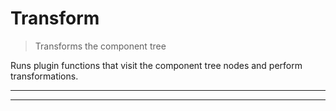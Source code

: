 # Transform

> Transforms the component tree

Runs plugin functions that visit the component tree nodes and perform transformations.

<? @include {=readme} install.md  ?>

***
<!-- @toc -->
***

<? @include {=readme} usage.md ?>

<? @include ../../../doc/readme/license.md ?>
<? @include ../../../doc/readme/links.md ?>
